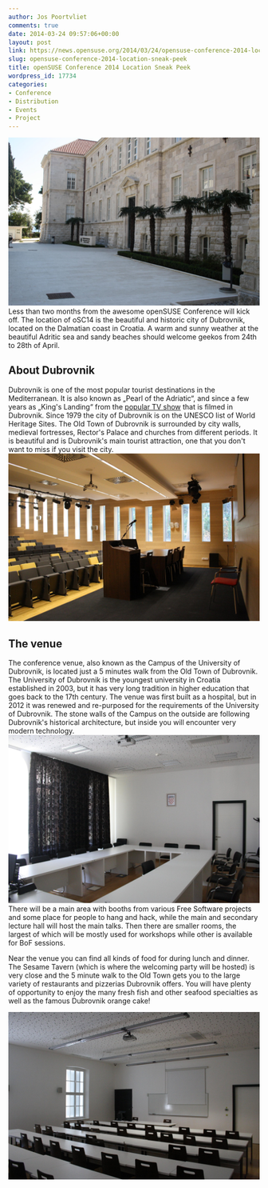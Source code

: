 ```yaml
---
author: Jos Poortvliet
comments: true
date: 2014-03-24 09:57:06+00:00
layout: post
link: https://news.opensuse.org/2014/03/24/opensuse-conference-2014-location-sneak-peek/
slug: opensuse-conference-2014-location-sneak-peek
title: openSUSE Conference 2014 Location Sneak Peek
wordpress_id: 17734
categories:
- Conference
- Distribution
- Events
- Project
---
```


[![Building](/wp-content/uploads/2014/03/Building.jpg)](/wp-content/uploads/2014/03/Building.jpg)
Less than two months from the awesome openSUSE Conference will kick off. The location of oSC14 is the beautiful and historic city of Dubrovnik, located on the Dalmatian coast in Croatia. A warm and sunny weather at the beautiful Adritic sea and sandy beaches should welcome geekos from 24th to 28th of April.


## About Dubrovnik


Dubrovnik is one of the most popular tourist destinations in the Mediterranean. It is also known as „Pearl of the Adriatic“, and since a few years as „King's Landing“ from the [popular TV show](http://en.wikipedia.org/wiki/Game_of_Thrones) that is filmed in Dubrovnik. Since 1979 the city of Dubrovnik is on the UNESCO list of World Heritage Sites. The Old Town of Dubrovnik is surrounded by city walls, medieval fortresses, Rector's Palace and churches from different periods. It is beautiful and is Dubrovnik's main tourist attraction, one that you don't want to miss if you visit the city.
[![LectureHall](/wp-content/uploads/2014/03/LectureHall.jpg)](/wp-content/uploads/2014/03/LectureHall.jpg)


## The venue


The conference venue, also known as the Campus of the University of Dubrovnik, is located just a 5 minutes walk from the Old Town of Dubrovnik. The University of Dubrovnik is the youngest university in Croatia established in 2003, but it has very long tradition in higher education that goes back to the 17th century. The venue was first built as a hospital, but in 2012 it was renewed and re-purposed for the requirements of the University of Dubrovnik. The stone walls of the Campus on the outside are following Dubrovnik's historical architecture, but inside you will encounter very modern technology.
[![BoFRoom](/wp-content/uploads/2014/03/BoFRoom.jpg)](/wp-content/uploads/2014/03/BoFRoom.jpg)
There will be a main area with booths from various Free Software projects and some place for people to hang and hack, while the main and secondary lecture hall will host the main talks. Then there are smaller rooms, the largest of which will be mostly used for workshops while other is available for BoF sessions.

Near the venue you can find all kinds of food for during lunch and dinner. The Sesame Tavern (which is where the welcoming party will be hosted) is very close and the 5 minute walk to the Old Town gets you to the large variety of restaurants and pizzerias Dubrovnik offers. You will have plenty of opportunity to enjoy the many fresh fish and other seafood specialties as well as the famous Dubrovnik orange cake!

[![WorkshopRoom](/wp-content/uploads/2014/03/WorkshopRoom.jpg)](/wp-content/uploads/2014/03/WorkshopRoom.jpg)
